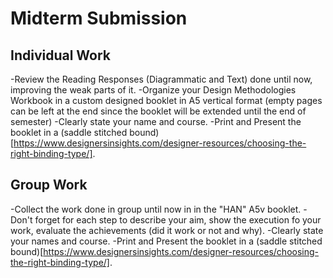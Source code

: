 # Midterm Submission

## Individual Work
-Review the Reading Responses (Diagrammatic and Text) done until now, improving the weak parts of it.
-Organize your Design Methodologies Workbook in a custom designed booklet in A5 vertical format (empty pages can be left at the end since the booklet will be extended until the end of semester)
-Clearly state your name and course.
-Print and Present the booklet in a (saddle stitched bound)[https://www.designersinsights.com/designer-resources/choosing-the-right-binding-type/].


## Group Work
-Collect the work done in group until now in in the "HAN" A5v booklet.
-Don't forget for each step to describe your aim, show the execution fo your work, evaluate the achievements (did it work or not and why).
-Clearly state your names and course.
-Print and Present the booklet in a (saddle stitched bound)[https://www.designersinsights.com/designer-resources/choosing-the-right-binding-type/].
